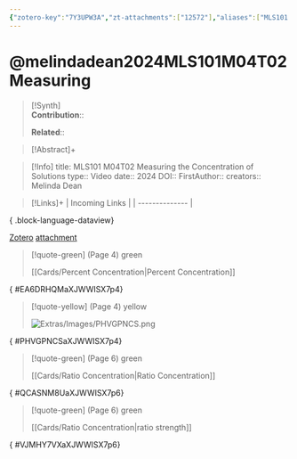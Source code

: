 ```yaml
---
{"zotero-key":"7Y3UPW3A","zt-attachments":["12572"],"aliases":["MLS101 M04T02 Measuring the Concentration of Solutions"],"keywords":["✅"],"FirstAuthor":"[[ Melinda Dean]]","tags":["source/video","Uni/MLS101"],"dg-publish":true,"permalink":"/sources/melindadean2024-mls-101-m04-t02-measuring/","dgPassFrontmatter":true}
---
```


# @melindadean2024MLS101M04T02Measuring

>[!Synth]  
>**Contribution**::  
>  
>**Related**:: 
>  

> [!Abstract]+
> 

> [!Info]
> title: MLS101 M04T02 Measuring the Concentration of Solutions
> type:: Video 
> date:: 2024
> DOI:: 
> FirstAuthor:: 
> creators:: Melinda Dean

> [!Links]+
>  | Incoming Links |
> | -------------- |
> 
{ .block-language-dataview}


[Zotero](zotero://select/library/items/7Y3UPW3A) [attachment](<file:///Users/nathanmaxwell/Zotero/storage/XJWWISX7/Melinda%20Dean%20-%202024%20-%20MLS101%20M04T02%20Measuring%20the%20Concentration%20of%20Solutions.pdf>)

> [!quote-green] (Page 4) green
> 
> [[Cards/Percent Concentration\|Percent Concentration]]
>
{ #EA6DRHQMaXJWWISX7p4}


> [!quote-yellow] (Page 4) yellow
> 
> ![Extras/Images/PHVGPNCS.png](/img/user/Extras/Images/PHVGPNCS.png)
>
{ #PHVGPNCSaXJWWISX7p4}


> [!quote-green] (Page 6) green
> 
> [[Cards/Ratio Concentration\|Ratio Concentration]]
>
{ #QCASNM8UaXJWWISX7p6}


> [!quote-green] (Page 6) green
> 
> [[Cards/Ratio Concentration\|ratio strength]]
>
{ #VJMHY7VXaXJWWISX7p6}

